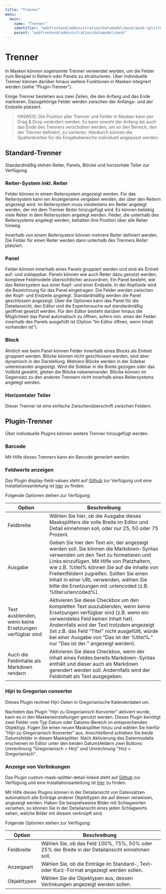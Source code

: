 ```yaml
---
title: "Trenner"
menu:
  main:
    name: "Trenner"
    identifier: "webfrontend/administration/datamodel/mask/mask-splitter"
    parent: "webfrontend/administration/datamodel/mask"
---
```

# Trenner

In Masken können sogenannte Trenner verwendet werden, um die Felder zum Beispiel in Reitern oder Panels zu strukturieren. Über individuelle Trenner können darüber hinaus weitere Funktionen in Masken integriert werden (siehe "Plugin-Trenner").

Einige Trenner bestehen aus zwei Zeilen, die den Anfang und das Ende markieren. Dazugehörige Felder werden zwischen der Anfangs- und der Endzeile platziert.

> HINWEIS: Die Position aller Trenner und Felder in Masken kann per Drag & Drop verändert werden. Es kann sowohl der Anfang als auch das Ende des Trenners verschoben werden, um so den Bereich, den der Trenner definiert, zu variieren. Hierdurch können die Spaltenbreiten für die Eingabebereiche individuell angepasst werden.



## Standard-Trenner

Standardmäßig stehen Reiter, Panels, Blöcke und horizontale Teiler zur Verfügung.



### Reiter-System inkl. Reiter

Felder können in einem Reitersystem angezeigt werden. Für das Reitersystem kann ein Anzeigename vergeben werden, der über den Reitern angezeigt wird. Im Reitersystem muss mindestens ein Reiter angelegt werden, der mit dem Trenner *Reiter* hinzugefügt wird. Es können beliebig viele Reiter in dem Reitersystem angelegt werden. Felder, die unterhalb des Reitersystems angelegt werden, behalten ihre Position über alle Reiter hinweg.

Innerhalb von einem *Reitersystem* können mehrere Reiter definiert werden. Die Felder für einen Reiter werden dann unterhalb des Trenners *Reiter* platziert.



### Panel

Felder können innerhalb eines Panels gruppiert werden und sind als Einheit auf- und zuklappbar. Panels können wie auch Reiter dazu genutzt werden, komplexe Feldmodelle übersichtlicher anzuordnen. Ein Panel besteht, wie das Reitersystem aus einer Kopf- und einer Endzeile. In der Kopfzeile wird die Bezeichnung für das Panel eingetragen. Die Felder werden zwischen der Kopf- und Endzeile angelegt. Standardmäßig werden die Panel geschlossen angezeigt. Über die Optionen kann das Panel für die Detailansicht, den Editor und die Expertensuche auf standardmäßig geöffnet gesetzt werden. Für den Editor besteht darüber hinaus die Möglichkeit das Panel automatisch zu öffnen, sofern min. eines der Felder innerhalb des Panels ausgefüllt ist (Option "Im Editor öffnen, wenn Inhalt vorhanden ist").



### Block

Ähnlich wie beim Panel können Felder innerhalb eines Blocks als Einheit gruppiert werden. Blöcke können nicht geschlossen werden, sind aber dynamisch in der Darstellung. Mehrere Blöcke werden in der Sidebar untereinander angezeigt. Wird die Sidebar in die Breite gezogen oder das Vollbild gewählt, gleiten die Blöcke nebeneinander. Blöcke können im Gegensatz zu den anderen Trennern nicht innerhalb eines Reitersystems angelegt werden.



### Horizontaler Teiler

Dieser Trenner ist eine einfache Zwischenüberschrift zwischen Feldern.



## Plugin-Trenner

Über individuelle Plugins können weitere Trenner hinzugefügt werden. 



### Barcode

Mit Hilfe dieses Trenners kann ein Barcode generiert werden.



### Feldwerte anzeigen

Das Plugin display-field-values steht auf [Github](https://github.com/programmfabrik/easydb-display-field-values) zur Verfügung und eine Installationsanleitung ist [hier](../../../../../../en/sysadmin/configuration/easydb-server.yml/plugins/display-field-values/) zu finden. 

Folgende Optionen stehen zur Verfügung:

| Option                                                 | Beschreibung                                                 |
| ------------------------------------------------------ | ------------------------------------------------------------ |
| Feldbreite                                             | Wählen Sie hier, ob die Ausgabe dieses Masksplitters die volle Breite im Editor und Detail einnehmen soll, oder nur 25, 50 oder 75 Prozent. |
| Ausgabe                                                | Geben Sie hier den Text ein, der angezeigt werden soll. Sie können die Markdown-Syntax verwenden um den Text zu formatieren und Links einzufügen. Mit Hilfe von Platzhaltern, wie z.B. %titel% können Sie auf die Inhalte von Freitextfeldern zugreifen. Sollten Sie einen Inhalt in einer URL verwenden, wählen Sie bitte die Ersetzungen mit :urlencoded (z.B. %titel:urlencoded%). |
| Text ausblenden, wenn keine Ersetzungen verfügbar sind | Aktivieren Sie diese Checkbox um den kompletten Text auszublenden, wenn keine Ersetzungen verfügbar sind (z.B. wenn ein verwendetes Feld keinen Inhalt hat). Andernfalls wird der Text trotzdem angezeigt (ist z.B. das Feld "Titel" nicht ausgefüllt, würde bei einer Ausgabe von "Das ist der %titel%." nur "Das ist der." angezeigt werden). |
| Auch die Feldinhalte als Markdown rendern              | Aktivieren Sie diese Checkbox, wenn der Inhalt eines Feldes bereits Markdown-Syntax enthält und dieser auch als Markdown gerendert werden soll. Andernfalls wird der Feldinhalt als Text ausgegeben. |



### Hijri to Gregorian converter

Dieses Plugin rechnet Hijri-Daten in Gregorianische Kalenderdaten um. 

Nachdem das Plugin "Hijri zu Gregorianisch Konverter" aktiviert wurde, kann es in den Maskeneinstellungen genutzt werden. Dieses Plugin benötigt zwei Felder vom Typ Datum oder Datums-Bereich im entsprechenden Objekttyp. Fügen Sie einen neuen Masksplitter hinzu und wählen Sie hierfür "Hijri zu Gregorianisch Konverter" aus. Anschließend schieben Sie beide Datumsfelder in diesen Masksplitter. Nach Aktivierung des Datenmodells erscheinen im Editor unter den beiden Datumsfeldern zwei Buttons: Umrechnung "Gregorianisch > Hirji" und Umrechnung "Hirji > Gregorianisch".



### Anzeige von Verlinkungen

Das Plugin custom-mask-splitter-detail-linked steht auf [Github](https://github.com/programmfabrik/custom-mask-splitter-detail-linked) zur Verfügung und eine Installationsanleitung ist [hier](../../../../../../en/sysadmin/configuration/easydb-server.yml/plugins/custom-mask-splitter-detail-linked/) zu finden.

Mit Hilfe dieses Plugins können in der Detailansicht von Datensätzen automatisch alle Einträge anderer Objekttypen die auf diesen verweisen, angezeigt werden. Haben Sie beispielsweise Bilder mit Schlagworten versehen, so können Sie in der Detailansicht eines jeden Schlagworts sehen, welche Bilder mit diesem verknüpft sind. 

Folgende Optionen stehen zur Verfügung:

| Option      | Beschreibung                                                 |
| ----------- | ------------------------------------------------------------ |
| Feldbreite  | Wählen Sie, ob das Feld 100%, 75%, 50% oder 25% der Breite in der Detailansicht einnehmen soll. |
| Anzeigeart  | Wählen Sie, ob die Einträge im Standard-, Text- oder Kurz-Format angezeigt werden sollen. |
| Objekttypen | Wählen Sie die Objektypen aus, dessen Verlinkungen angezeigt werden sollen. |

